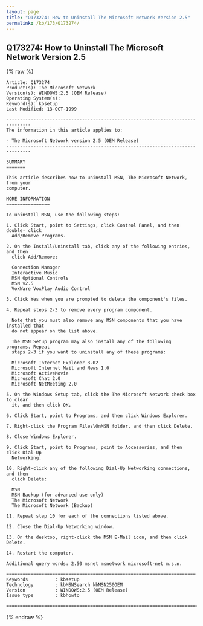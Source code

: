 ```yaml
---
layout: page
title: "Q173274: How to Uninstall The Microsoft Network Version 2.5"
permalink: /kb/173/Q173274/
---
```


## Q173274: How to Uninstall The Microsoft Network Version 2.5

{% raw %}

	Article: Q173274
	Product(s): The Microsoft Network
	Version(s): WINDOWS:2.5 (OEM Release)
	Operating System(s): 
	Keyword(s): kbsetup
	Last Modified: 13-OCT-1999
	
	-------------------------------------------------------------------------------
	The information in this article applies to:
	
	- The Microsoft Network version 2.5 (OEM Release) 
	-------------------------------------------------------------------------------
	
	SUMMARY
	=======
	
	This article describes how to uninstall MSN, The Microsoft Network, from your
	computer.
	
	MORE INFORMATION
	================
	
	To uninstall MSN, use the following steps:
	
	1. Click Start, point to Settings, click Control Panel, and then double- click
	  Add/Remove Programs.
	
	2. On the Install/Uninstall tab, click any of the following entries, and then
	  click Add/Remove:
	
	  Connection Manager
	  Interactive Music
	  MSN Optional Controls
	  MSN v2.5
	  VoxWare VoxPlay Audio Control
	
	3. Click Yes when you are prompted to delete the component's files.
	
	4. Repeat steps 2-3 to remove every program component.
	
	  Note that you must also remove any MSN components that you have installed that
	  do not appear on the list above.
	
	  The MSN Setup program may also install any of the following programs. Repeat
	  steps 2-3 if you want to uninstall any of these programs:
	
	  Microsoft Internet Explorer 3.02
	  Microsoft Internet Mail and News 1.0
	  Microsoft ActiveMovie
	  Microsoft Chat 2.0
	  Microsoft NetMeeting 2.0
	
	5. On the Windows Setup tab, click the The Microsoft Network check box to clear
	  it, and then click OK.
	
	6. Click Start, point to Programs, and then click Windows Explorer.
	
	7. Right-click the Program Files\OnMSN folder, and then click Delete.
	
	8. Close Windows Explorer.
	
	9. Click Start, point to Programs, point to Accessories, and then click Dial-Up
	  Networking.
	
	10. Right-click any of the following Dial-Up Networking connections, and then
	  click Delete:
	
	  MSN
	  MSN Backup (for advanced use only)
	  The Microsoft Network
	  The Microsoft Network (Backup)
	
	11. Repeat step 10 for each of the connections listed above.
	
	12. Close the Dial-Up Networking window.
	
	13. On the desktop, right-click the MSN E-Mail icon, and then click Delete.
	
	14. Restart the computer.
	
	Additional query words: 2.50 msnet msnetwork microsoft-net m.s.n.
	
	======================================================================
	Keywords          : kbsetup 
	Technology        : kbMSNSearch kbMSN250OEM
	Version           : WINDOWS:2.5 (OEM Release)
	Issue type        : kbhowto
	
	=============================================================================
	

{% endraw %}
